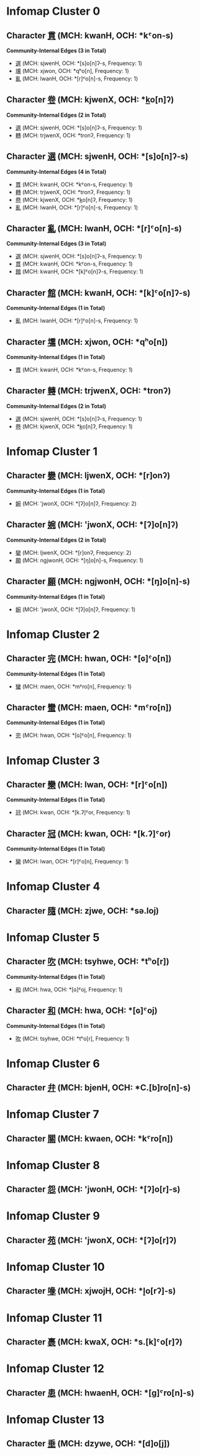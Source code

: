 # Infomap Cluster 0

## Character [貫](http://dighl.github.io/shijing/?char=貫) (MCH: kwanH, OCH: &#42;kˤon-s)
**Community-Internal Edges (3 in Total)**
* [選](http://dighl.github.io/shijing/?char=選) (MCH: sjwenH, OCH: &#42;[s]o[n]ʔ-s, Frequency: 1)
* [壎](http://dighl.github.io/shijing/?char=壎) (MCH: xjwon, OCH: &#42;qʰo[n], Frequency: 1)
* [亂](http://dighl.github.io/shijing/?char=亂) (MCH: lwanH, OCH: &#42;[r]ˤo[n]-s, Frequency: 1)

## Character [卷](http://dighl.github.io/shijing/?char=卷) (MCH: kjwenX, OCH: &#42;[k](r)o[n]ʔ)
**Community-Internal Edges (2 in Total)**
* [選](http://dighl.github.io/shijing/?char=選) (MCH: sjwenH, OCH: &#42;[s]o[n]ʔ-s, Frequency: 1)
* [轉](http://dighl.github.io/shijing/?char=轉) (MCH: trjwenX, OCH: &#42;tronʔ, Frequency: 1)

## Character [選](http://dighl.github.io/shijing/?char=選) (MCH: sjwenH, OCH: &#42;[s]o[n]ʔ-s)
**Community-Internal Edges (4 in Total)**
* [貫](http://dighl.github.io/shijing/?char=貫) (MCH: kwanH, OCH: &#42;kˤon-s, Frequency: 1)
* [轉](http://dighl.github.io/shijing/?char=轉) (MCH: trjwenX, OCH: &#42;tronʔ, Frequency: 1)
* [卷](http://dighl.github.io/shijing/?char=卷) (MCH: kjwenX, OCH: &#42;[k](r)o[n]ʔ, Frequency: 1)
* [亂](http://dighl.github.io/shijing/?char=亂) (MCH: lwanH, OCH: &#42;[r]ˤo[n]-s, Frequency: 1)

## Character [亂](http://dighl.github.io/shijing/?char=亂) (MCH: lwanH, OCH: &#42;[r]ˤo[n]-s)
**Community-Internal Edges (3 in Total)**
* [選](http://dighl.github.io/shijing/?char=選) (MCH: sjwenH, OCH: &#42;[s]o[n]ʔ-s, Frequency: 1)
* [貫](http://dighl.github.io/shijing/?char=貫) (MCH: kwanH, OCH: &#42;kˤon-s, Frequency: 1)
* [館](http://dighl.github.io/shijing/?char=館) (MCH: kwanH, OCH: &#42;[k]ˤo[n]ʔ-s, Frequency: 1)

## Character [館](http://dighl.github.io/shijing/?char=館) (MCH: kwanH, OCH: &#42;[k]ˤo[n]ʔ-s)
**Community-Internal Edges (1 in Total)**
* [亂](http://dighl.github.io/shijing/?char=亂) (MCH: lwanH, OCH: &#42;[r]ˤo[n]-s, Frequency: 1)

## Character [壎](http://dighl.github.io/shijing/?char=壎) (MCH: xjwon, OCH: &#42;qʰo[n])
**Community-Internal Edges (1 in Total)**
* [貫](http://dighl.github.io/shijing/?char=貫) (MCH: kwanH, OCH: &#42;kˤon-s, Frequency: 1)

## Character [轉](http://dighl.github.io/shijing/?char=轉) (MCH: trjwenX, OCH: &#42;tronʔ)
**Community-Internal Edges (2 in Total)**
* [選](http://dighl.github.io/shijing/?char=選) (MCH: sjwenH, OCH: &#42;[s]o[n]ʔ-s, Frequency: 1)
* [卷](http://dighl.github.io/shijing/?char=卷) (MCH: kjwenX, OCH: &#42;[k](r)o[n]ʔ, Frequency: 1)

# Infomap Cluster 1

## Character [孌](http://dighl.github.io/shijing/?char=孌) (MCH: ljwenX, OCH: &#42;[r]onʔ)
**Community-Internal Edges (1 in Total)**
* [婉](http://dighl.github.io/shijing/?char=婉) (MCH: 'jwonX, OCH: &#42;[ʔ]o[n]ʔ, Frequency: 2)

## Character [婉](http://dighl.github.io/shijing/?char=婉) (MCH: 'jwonX, OCH: &#42;[ʔ]o[n]ʔ)
**Community-Internal Edges (2 in Total)**
* [孌](http://dighl.github.io/shijing/?char=孌) (MCH: ljwenX, OCH: &#42;[r]onʔ, Frequency: 2)
* [願](http://dighl.github.io/shijing/?char=願) (MCH: ngjwonH, OCH: &#42;[ŋ]o[n]-s, Frequency: 1)

## Character [願](http://dighl.github.io/shijing/?char=願) (MCH: ngjwonH, OCH: &#42;[ŋ]o[n]-s)
**Community-Internal Edges (1 in Total)**
* [婉](http://dighl.github.io/shijing/?char=婉) (MCH: 'jwonX, OCH: &#42;[ʔ]o[n]ʔ, Frequency: 1)

# Infomap Cluster 2

## Character [完](http://dighl.github.io/shijing/?char=完) (MCH: hwan, OCH: &#42;[ɢ]ˤo[n])
**Community-Internal Edges (1 in Total)**
* [蠻](http://dighl.github.io/shijing/?char=蠻) (MCH: maen, OCH: &#42;mˤro[n], Frequency: 1)

## Character [蠻](http://dighl.github.io/shijing/?char=蠻) (MCH: maen, OCH: &#42;mˤro[n])
**Community-Internal Edges (1 in Total)**
* [完](http://dighl.github.io/shijing/?char=完) (MCH: hwan, OCH: &#42;[ɢ]ˤo[n], Frequency: 1)

# Infomap Cluster 3

## Character [欒](http://dighl.github.io/shijing/?char=欒) (MCH: lwan, OCH: &#42;[r]ˤo[n])
**Community-Internal Edges (1 in Total)**
* [冠](http://dighl.github.io/shijing/?char=冠) (MCH: kwan, OCH: &#42;[k.ʔ]ˤor, Frequency: 1)

## Character [冠](http://dighl.github.io/shijing/?char=冠) (MCH: kwan, OCH: &#42;[k.ʔ]ˤor)
**Community-Internal Edges (1 in Total)**
* [欒](http://dighl.github.io/shijing/?char=欒) (MCH: lwan, OCH: &#42;[r]ˤo[n], Frequency: 1)

# Infomap Cluster 4

## Character [隨](http://dighl.github.io/shijing/?char=隨) (MCH: zjwe, OCH: &#42;sə.loj)
# Infomap Cluster 5

## Character [吹](http://dighl.github.io/shijing/?char=吹) (MCH: tsyhwe, OCH: &#42;tʰo[r])
**Community-Internal Edges (1 in Total)**
* [和](http://dighl.github.io/shijing/?char=和) (MCH: hwa, OCH: &#42;[ɢ]ˤoj, Frequency: 1)

## Character [和](http://dighl.github.io/shijing/?char=和) (MCH: hwa, OCH: &#42;[ɢ]ˤoj)
**Community-Internal Edges (1 in Total)**
* [吹](http://dighl.github.io/shijing/?char=吹) (MCH: tsyhwe, OCH: &#42;tʰo[r], Frequency: 1)

# Infomap Cluster 6

## Character [弁](http://dighl.github.io/shijing/?char=弁) (MCH: bjenH, OCH: &#42;C.[b]ro[n]-s)
# Infomap Cluster 7

## Character [關](http://dighl.github.io/shijing/?char=關) (MCH: kwaen, OCH: &#42;kˤro[n])
# Infomap Cluster 8

## Character [怨](http://dighl.github.io/shijing/?char=怨) (MCH: 'jwonH, OCH: &#42;[ʔ]o[r]-s)
# Infomap Cluster 9

## Character [苑](http://dighl.github.io/shijing/?char=苑) (MCH: 'jwonX, OCH: &#42;[ʔ]o[r]ʔ)
# Infomap Cluster 10

## Character [喙](http://dighl.github.io/shijing/?char=喙) (MCH: xjwojH, OCH: &#42;l̥o[rʔ]-s)
# Infomap Cluster 11

## Character [裹](http://dighl.github.io/shijing/?char=裹) (MCH: kwaX, OCH: &#42;s.[k]ˤo[r]ʔ)
# Infomap Cluster 12

## Character [患](http://dighl.github.io/shijing/?char=患) (MCH: hwaenH, OCH: &#42;[g]ˤro[n]-s)
# Infomap Cluster 13

## Character [垂](http://dighl.github.io/shijing/?char=垂) (MCH: dzywe, OCH: &#42;[d]o[j])
